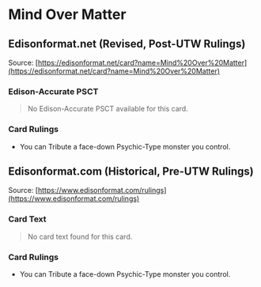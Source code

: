 # Mind Over Matter

## Edisonformat.net (Revised, Post-UTW Rulings)

Source: [https://edisonformat.net/card?name=Mind%20Over%20Matter](https://edisonformat.net/card?name=Mind%20Over%20Matter)

### Edison-Accurate PSCT

> No Edison-Accurate PSCT available for this card.

### Card Rulings

*   You can Tribute a face-down Psychic-Type monster you control.


## Edisonformat.com (Historical, Pre-UTW Rulings)

Source: [https://www.edisonformat.com/rulings](https://www.edisonformat.com/rulings)

### Card Text

> No card text found for this card.

### Card Rulings

*   You can Tribute a face-down Psychic-Type monster you control.


